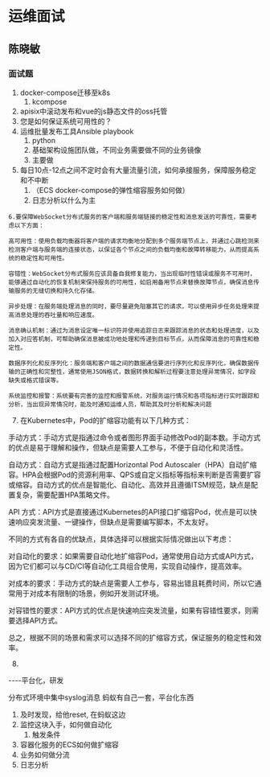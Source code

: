 # 运维面试

## 陈晓敏
### 面试题
1. docker-compose迁移至k8s
    1. kcompose
2. apisix中滚动发布和vue的js静态文件的oss托管
3. 您是如何保证系统可用性的？
4. 运维批量发布工具Ansible playbook
    1. python 
    1. 基础架构设施团队做，不同业务需要做不同的业务镜像
    2. 主要做
5. 每日10点-12点之间不定时会有大量流量引流，如何承接服务，保障服务稳定和不中断
    1. （ECS docker-compose的弹性缩容服务如何做）
    2. 日志分析以什么为主

```
6.要保障WebSocket分布式服务的客户端和服务端链接的稳定性和消息发送的可靠性，需要考虑以下方面：

高可用性：使用负载均衡器将客户端的请求均衡地分配到多个服务端节点上，并通过心跳检测来检测客户端与服务端的连接状态，以保证各个节点之间的负载均衡和故障转移能力，从而提高系统的稳定性和可用性。

容错性：WebSocket分布式服务应该具备自我修复能力，当出现临时性错误或服务不可用时，能够通过自动化的恢复机制来保持服务的可用性，如启用备用节点来替换故障节点，确保消息传输服务的无缝切换和持久化存储。

异步处理：在服务端处理消息的同时，要尽量避免阻塞其它的请求，可以使用异步任务处理来提高消息处理的吞吐量和响应速度。

消息确认机制：通过为消息设定唯一标识符并使用追踪日志来跟踪消息的状态和处理进度，以及加入对应答机制，可帮助确保消息被成功地处理和传递到目标节点，从而保障消息的可靠性和稳定性。

数据序列化和反序列化：服务端和客户端之间的数据通信要进行序列化和反序列化，确保数据传输的正确性和完整性，通常使用JSON格式，数据转换和解析过程要注意处理异常情况，如字段缺失或格式错误等。

系统监控和报警：系统要有完善的监控和报警系统，对服务运行情况和各项指标进行实时跟踪和分析，当出现异常情况时，能及时通知运维人员，帮助其及时分析和解决问题
```
7. 在Kubernetes中，Pod的扩缩容功能有以下几种方式：

手动方式：手动方式是指通过命令或者图形界面手动修改Pod的副本数。手动方式的优点是易于理解和操作，但缺点是需要人工参与，不便于自动化和灵活性。

自动方式：自动方式是指通过配置Horizontal Pod Autoscaler（HPA）自动扩缩容。HPA会根据Pod的资源利用率、QPS或自定义指标等指标来判断是否需要扩容或缩容。自动方式的优点是智能化、自动化、高效并且遵循ITSM规范，缺点是配置复杂，需要配置HPA策略文件。

API 方式：API方式是直接通过Kubernetes的API接口扩缩容Pod，优点是可以快速响应突发流量、一键操作，但缺点是需要编写脚本，不太友好。

不同的方式有各自的优缺点，具体选择可以根据实际情况做出以下考虑：

对自动化的要求：如果需要自动化地扩缩容Pod，通常使用自动方式或API方式，因为它们都可以与CD/CI等自动化工具组合使用，实现自动操作，提高效率。

对成本的要求：手动方式的缺点是需要人工参与，容易出错且耗费时间，所以它通常用于对成本有限制的场景，例如开发测试环境。

对容错性的要求：API方式的优点是快速响应突发流量，如果有容错性要求，则需要选择API方式。

总之，根据不同的场景和需求可以选择不同的扩缩容方式，保证服务的稳定性和效率。
  
8. 


----平台化，研发


分布式环境中集中syslog消息
蚂蚁有自己一套，平台化东西



1. 及时发现，给他reset, 在蚂蚁这边
2. 监控这块入手，如何做自动化
    1. 触发条件
3. 容器化服务的ECS如何做扩缩容
5. 业务如何做分流
4. 日志分析